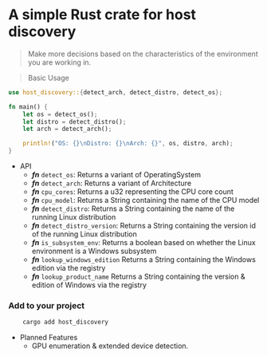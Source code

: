 # A simple Rust crate for host discovery

> Make more decisions based on the characteristics of the environment you are working in.

> Basic Usage

```rust
use host_discovery::{detect_arch, detect_distro, detect_os};

fn main() {
    let os = detect_os();
    let distro = detect_distro();
    let arch = detect_arch();

    println!("OS: {}\nDistro: {}\nArch: {}", os, distro, arch);
}
```

- API
  - ***fn*** `detect_os`: Returns a variant of OperatingSystem
  - ***fn*** `detect_arch`: Returns a variant of Architecture
  - ***fn*** `cpu_cores`: Returns a u32 representing the CPU core count
  - ***fn*** `cpu_model`: Returns a String containing the name of the CPU model
  - ***fn*** `detect_distro`: Returns a String containing the name of the running Linux distribution
  - ***fn*** `detect_distro_version`: Returns a String containing the version id of the running Linux distribution
  - ***fn*** `is_subsystem_env`: Returns a boolean based on whether the Linux environment is a Windows subsystem
  - ***fn*** `lookup_windows_edition` Returns a String containing the Windows edition via the registry
  - ***fn*** `lookup_product_name` Returns a String containing the version & edition of Windows via the registry

### Add to your project
```sh 
    cargo add host_discovery
```

- Planned Features
  - GPU enumeration & extended device detection.

